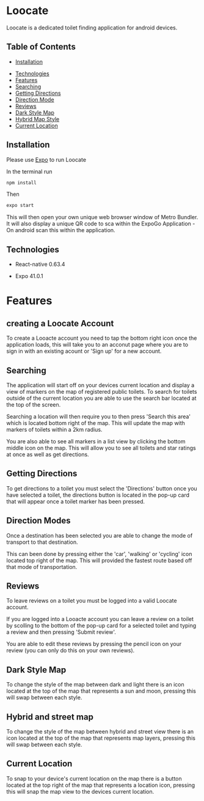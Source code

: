 # Loocate

Loocate is a dedicated toilet finding application for android devices.

## Table of Contents

- [Installation](#installation)

* [Technologies](#technologies)
* [Features](#features)
* [Searching](#searhing)
* [Getting Directions](#getting-directions)
* [Direction Mode](#direction-mode)
* [Reviews](#reviews)
* [Dark Style Map](#dark-style-map)
* [Hybrid Map Style](#hybrid-map-style)
* [Current Location](#current-location)

## Installation

Please use [Expo](https://play.google.com/store/apps/details?id=host.exp.exponent&hl=en_NZ&gl=US) to run Loocate

In the terminal run

```bash
npm install
```

Then

```bash
expo start
```

This will then open your own unique web browser window of Metro Bundler.
It will also display a unique QR code to sca within the ExpoGo Application - On android scan this within the application.

## Technologies

- React-native 0.63.4

- Expo 41.0.1

# Features

## creating a Loocate Account

To create a Looacte account you need to tap the bottom right icon once the application loads, this will take you to an acconut page where you are to sign in with an existing acount or 'Sign up' for a new account.

## Searching

The application will start off on your devices current location and display a view of markers on the map of registered public toilets.
To search for toilets outside of the current location you are able to use the search bar located at the top of the screen.

Searching a location will then require you to then press 'Search this area' which is located bottom right of the map. This will update the map with markers of toilets within a 2km radius.

You are also able to see all markers in a list view by clicking the bottom middle icon on the map. This will allow you to see all toilets and star ratings at once as well as get directions.

## Getting Directions

To get directions to a toilet you must select the 'Directions' button once you have selected a toilet, the directions button is located in the pop-up card that will appear once a toilet marker has been pressed.

## Direction Modes

Once a destination has been selected you are able to change the mode of transport to that destination.

This can been done by pressing either the 'car', 'walking' or 'cycling' icon located top right of the map. This will provided the fastest route based off that mode of transportation.

## Reviews

To leave reviews on a toilet you must be logged into a valid Loocate account.

If you are logged into a Looacte account you can leave a review on a toilet by scolling to the bottom of the pop-up card for a selected toilet and typing a review and then pressing 'Submit review'.

You are able to edit these reviews by pressing the pencil icon on your review (you can only do this on your own reviews).

## Dark Style Map

To change the style of the map between dark and light there is an icon located at the top of the map that represents a sun and moon, pressing this will swap between each style.

## Hybrid and street map

To change the style of the map between hybrid and street view there is an icon located at the top of the map that represents map layers, pressing this will swap between each style.

## Current Location

To snap to your device's current location on the map there is a button located at the top right of the map that represents a location icon, pressing this will snap the map view to the devices current location.
